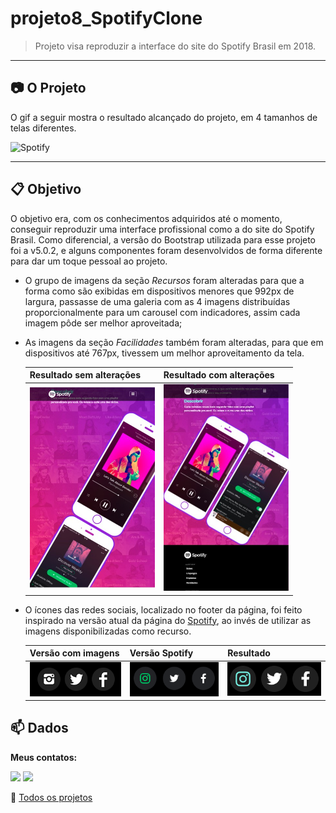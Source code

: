 # projeto8_SpotifyClone
>Projeto visa reproduzir a interface do site do Spotify Brasil em 2018. 

<hr>

## :camera: O Projeto

O gif a seguir mostra o resultado alcançado do projeto, em 4 tamanhos de telas diferentes.

![Spotify](imagens/projeto8_Spotify.gif)

<hr>

## :clipboard: Objetivo

O objetivo era, com os conhecimentos adquiridos até o momento, conseguir reproduzir uma interface profissional como a do site do Spotify Brasil.
Como diferencial, a versão do Bootstrap utilizada para esse projeto foi a v5.0.2, e alguns componentes foram desenvolvidos de forma diferente para dar um toque pessoal ao projeto.
 - O grupo de imagens da seção *Recursos* foram alteradas para que a forma como são exibidas em dispositivos menores que 992px de largura, passasse de uma galeria com as 4 imagens distribuídas proporcionalmente para um carousel com indicadores, assim cada imagem pôde ser melhor aproveitada;

 - As imagens da seção *Facilidades* também foram alteradas, para que em dispositivos até 767px, tivessem um melhor aproveitamento da tela.
  
   Resultado sem alterações | Resultado com alterações
   -------------------------|--------------------------
   <img src="imagens/imagem-facilidades.jpg" width="200px"> | <img src="imagens/imagem-facilidades2.jpg" width="200px">

 - O ícones das redes sociais, localizado no footer da página, foi feito inspirado na versão atual da página do [Spotify](https://www.spotify.com/br/), ao invés de utilizar as imagens disponibilizadas como recurso.

   Versão com imagens | Versão Spotify | Resultado
   -------------------|----------------|---------
   <img src="imagens/redes-sociais2.png" width="200px"> | <img src="imagens/redes-sociais.png" width="200px"> | <img src="imagens/redes-sociais3.png" width="200px">

## :mailbox: Dados

**Meus contatos:**
<p>
   <a href="https://www.linkedin.com/in/danigvg/" alt="Linkedin">
     <img src="https://img.shields.io/badge/-Linkedin-0e76a8?style=flat-square&logo=Linkedin&logoColor=white&link=https://www.linkedin.com/in/danigvg/" /></a>
   <a href="danigvg@gmail.com" alt="Gmail">
     <img src="https://img.shields.io/badge/-Gmail-FF0000?style=flat-square&labelColor=FF0000&logo=gmail&logoColor=white&link=danigvg@gmail.com"/></a>   
</p>

:file_folder: [Todos os projetos](https://github.com/danigvg/projetos_curso_web) 

